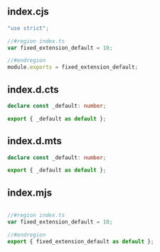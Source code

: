 ## index.cjs

```cjs
"use strict";

//#region index.ts
var fixed_extension_default = 10;

//#endregion
module.exports = fixed_extension_default;
```
## index.d.cts

```cts
declare const _default: number;

export { _default as default };

```
## index.d.mts

```mts
declare const _default: number;

export { _default as default };

```
## index.mjs

```mjs

//#region index.ts
var fixed_extension_default = 10;

//#endregion
export { fixed_extension_default as default };
```